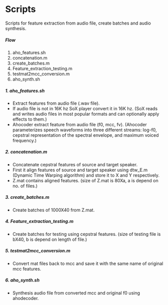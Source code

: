 # Scripts

Scripts for feature extraction from audio file, create batches and
audio synthesis.

##### Flow

  1. aho_features.sh
  2. concatenation.m
  3. create_batches.m
  4. Feature_extraction_testing.m
  5. testmat2mcc_conversion.m
  6. aho_synth.sh

##### 1. aho_features.sh
 - Extract features from audio file (.wav file).
 - If audio file is not in 16K hz SoX player convert it in 16K hz.
(SoX reads and writes audio files in most popular formats and can
optionally apply effects to them.)
 - Ahocoder extract feature from audio file (f0, mcc, fv). (Ahocoder
parameterizes speech waveforms into three different streams: log-f0,
cepstral representation of the spectral envelope, and maximum voiced
frequency.)

##### 2. concatenation.m
 - Concatenate cepstral features of source and target speaker.
 - First it align features of source and target speaker using dtw_E.m
(Dynamic Time Warping algorithm) and store it to X and Y respectively.
 - Z.mat contains aligned features. (size of Z.mat is 80Xa, a is
depend on no. of files.)

#####  3. create_batches.m
  - Create batches of 1000X40 from Z.mat.

#####  4. Feature_extraction_testing.m
   - Create batches for testing using cepstral features. (size of
testing file is bX40, b is depend on length of file.)

#####  5. testmat2mcc_conversion.m
  - Convert mat files back to mcc and save it with the same name of
original mcc features.

#####  6. aho_synth.sh
  - Synthesis audio file from converted mcc and original f0 using ahodecoder.
